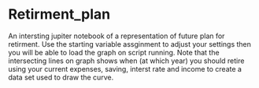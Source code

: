 # Retirment_plan

An intersting jupiter notebook of a representation of future plan for retirment. 
Use the starting variable assginment to adjust your settings then you will be able to load the graph on script running. 
Note that the intersecting lines on graph shows when (at which year) you should retire using your current expenses, saving, interst rate and income to create a data set used to draw the curve. 
